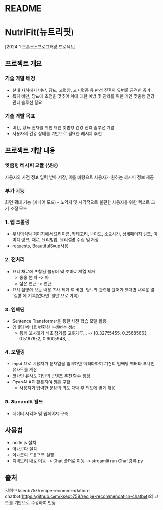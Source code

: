 # README

# **NutriFit(뉴트리핏)**

[2024-1 오픈소스프로그래밍 프로젝트]

## 프로젝트 개요

### 기술 개발 배경

- 현대 사회에서 비만, 당뇨, 고혈압, 고지혈증 등 만성 질환의 유병률 급격한 증가
- 특히 비만, 당뇨에 초점을 맞추어 이에 대한 예방 및 관리를 위한 개인 맞춤형 건강 관리 솔루션 필요

### 기술 개발 목표

- 비만, 당뇨 환자를 위한 개인 맞춤형 건강 관리 솔루션 개발
- 사용자의 건강 상태를 기반으로 필요한 레시피 추천

## 프로젝트 개발 내용

### 맞춤형 레시피 모듈 (챗봇)

사용자의 사전 정보 입력 받아 저장, 이를 바탕으로 사용자가 원하는 레시피 정보 제공

### 부가 기능

화면 확대 기능 (시니어 모드)  - 노약자 및 시각적으로 불편한 사용자를 위한 텍스트 크기 조정 모드

### 1. 웹 크롤링

- [우리의식탁](https://wtable.co.kr/recipes) 페이지에서 요리이름, 카테고리, 난이도, 소요시간, 상세페이지 링크, 이미지 링크, 재료, 요리방법, 요리설명 수집 및 저장
- requests, BeautifulSoup사용

### 2. 전처리

- 요리 재료에 포함된 불용어 및 조미료 계열 제거
  - 송송 썬 파 -> 파
  - 삶은 연근 -> 연근
- 요리 설명에 있는 내용 조사 제거 후 비만, 당뇨와 관련된 단어가 있다면 새로운 열 '질병'에 기록(없다면 '일반'으로 기록)

### 3. 임베딩

- Sentence Transformer을 통한 사전 학습 모델 활용
- 임베딩 벡터로 변환한 파생변수 생성
  - 통깨 꼬시래기 식초 참기름 고춧가루... -> [0.32755455, 0.25685662, 0.5167652, 0.6005948,...

### 4. 모델링
- input 으로 사용자가 문자열을 입력하면 벡터화하여 기존의 임베딩 벡터와 코사인 유사도를 계산
- 코사인 유사도 기반의 콘텐츠 추천 함수 생성
- OpenAI API 활용하여 챗봇 구현
  - 사용자가 입력한 문장의 의도 파악 후 의도에 맞게 대응

### 5. Streamlit 빌드

- 데이터 시각화 및 웹페이지 구축

## 사용법
- node.js 설치
- 아나콘다 설치
- 아나콘다 프롬프트 실행
- 디렉토리 내로 이동 -> Chat 폴더로 이동 -> streamlit run Chat!강록.py

## 출처
깃허브 kseob758/recipe-recommendation-chatbot(https://github.com/kseob758/recipe-recommendation-chatbot)의 코드를 기반으로 수정하여 만듦